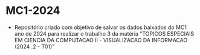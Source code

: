 # MC1-2024
* Repositório criado com objetivo de salvar os dados baixados do MC1 ano de 2024 para realizar o trabalho 3 da matéria "TOPICOS ESPECIAIS EM CIENCIA DA COMPUTACAO II - VISUALIZACAO DA INFORMACAO (2024 .2 - T01)"
